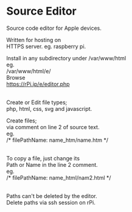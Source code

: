 # Source Editor
Source code editor for Apple devices.

Written for hosting on<br>
HTTPS server. eg. raspberry pi.

Install in any subdirectory under
/var/www/html<br>
eg.<br>
/var/www/html/e/<br>
Browse <br>
https://rPi.ip/e/editor.php<br><br>

Create or Edit file types;<br>
php, html, css, svg and javascript.<br>

Create files; <br>
via comment on line 2 of source text.<br>
eg. <br>
/* filePathName: name_htm/name.htm */<br><br>

To copy a file, just change its<br>
Path or Name in the line 2 comment.<br>
eg.<br>
/* filePathName: name_html/nam2.html */<br><br>

Paths can't be deleted by the editor.<br>
Delete paths via ssh session on rPi.<br><br> 
